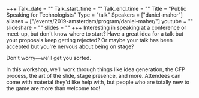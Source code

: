 +++
Talk_date = ""
Talk_start_time = ""
Talk_end_time = ""
Title = "Public Speaking for Technologists"
Type = "talk"
Speakers = ["daniel-maher"]
aliases = ["/events/2019-amsterdam/program/daniel-maher/"]
youtube = ""
slideshare = ""
slides = ""
+++
Interesting in speaking at a conference or meet-up, but don't know where to start? Have a great idea for a talk but your proposals keep getting rejected? Or maybe your talk has been accepted but you're nervous about being on stage?

Don't worry—we'll get you sorted.

In this workshop, we'll work through things like idea generation, the CFP process, the art of the slide, stage presence, and more. Attendees can come with material they'd like help with, but people who are totally new to the game are more than welcome too!
